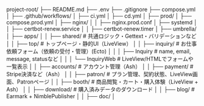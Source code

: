 project-root/
├── README.md
├── .env
├── .gitignore
├── compose.yml
│
├── .github/workflows/
│   ├── ci.yml
│   ├── cd.yml
│
├── prod/
│   ├── compose.prod.yml
│   ├── nginx/
│   │   ├── nginx.prod.conf
│   ├── systemd
│   │   ├── certbot-renew.service
│   │   ├── certbot-renew.timer
│
├── umbrella/
│   ├── apps/
│   │   ├── shared/        # 共通ロジック・Gettext・バリデーションなど
│   │   ├── top/           # トップページ・静的UI（LiveView）
│   │   ├── inquiry/       # お仕事依頼フォーム（依頼の受付・管理）(Ecto)
│   │   │   ├── Inquiry    # name, email, message, statusなど
│   │   │   └── InquiryWeb # LiveView/HTMLでフォームや一覧表示
│   │   ├── accounts/      # アカウント管理（Ash）
│   │   ├── payment/       # Stripe決済など（Ash）
│   │   ├── patron/        # プラン管理、契約状態、LiveView画面、Patronページ
│   │   ├── booth/         # 商品閲覧・カート・購入体験（LiveView + Ash）
│   │   ├── download/      # 購入済みデータのダウンロード
│   │   ├── blog/          # Earmark + NimblePublisher
│   │
├── doc/
│ 
